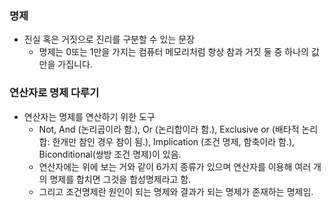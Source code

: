 ### 명제

- 진실 혹은 거짓으로 진리를 구분할 수 있는 문장
  - 명제는 0또는 1만을 가지는 컴퓨터 메모리처럼 항상 참과 거짓 둘 중 하나의 값만을 가집니다.

### 연산자로 명제 다루기

- 연산자는 명제를 연산하기 위한 도구
  - Not, And (논리곱이라 함.), Or (논리합이라 함.), Exclusive or (배타적 논리 합: 한개만 참인 경우 참이 됨.), Implication (조건 명제, 함축이라 함.), Biconditional(쌍방 조건 명제)이 있음.
  - 연산자에는 위에 보는 거와 같이 6가지 종류가 있으며 연산자를 이용해 여러 개의 명제를 합치면 그것을 합성명제라고 함.
  - 그리고 조건명제란 원인이 되는 명제와 결과가 되는 명제가 존재하는 명제임.